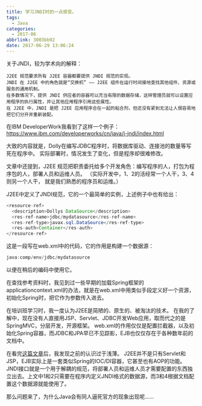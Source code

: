 ```yaml
---
title: 学习JNDI时的一点感受。
tags:
  - Java
categories:
  - 2017-06
abbrlink: 3003bb92
date: 2017-06-29 13:06:24
---
```




关于JNDI，较为学术向的解释：
```
J2EE 规范要求所有 J2EE 容器都要提供 JNDI 规范的实现。
JNDI 在 J2EE 中的角色就是“交换机” —— J2EE 组件在运行时间接地查找其他组件、资源或服务的通用机制。
在多数情况下，提供 JNDI 供应者的容器可以充当有限的数据存储，这样管理员就可以设置应用程序的执行属性，并让其他应用程序引用这些属性。
在 J2EE 中，JNDI 是把 J2EE 应用程序合在一起的粘合剂，但还没有紧到无法让人很容易地把它们分开并重新装配。
```

在IBM DeveloperWork我看到了这样一个例子：
https://www.ibm.com/developerworks/cn/java/j-jndi/index.html

大致的内容就是，Dolly在编写JDBC程序时，将数据库驱动、连接池的数量等写死在程序中。
实际部署时，情况发生了变化，但是程序却很难修改。

文章中还提到，J2EE 规范把职责委托给多个开发角色：编写程序的人，打包为程序包的人，部署人员和运维人员。
（实际开发中，1、2的活经常一个人干，3、4则另一个人干， 就是我们熟悉的程序员和运维。）

J2EE中定义了JNDI规范，它的一个最简单的实例，上述例子中也有给出：

```java
<resource-ref>
  <description>Dollys DataSource</description>
  <res-ref-name>jdbc/mydatasource</res-ref-name>
  <res-ref-type>javax.sql.DataSource</res-ref-type>
  <res-auth>Container</res-auth>
</resource-ref>
```
这是一段写在web.xml中的代码，它的作用是构建一个数据源：
```java
java:comp/env/jdbc/mydatasource
```
以便在稍后的编码中使用它。

在查找参考资料时，我见到过一些早期的加载Spring框架的applicationcontext.xml的办法，就是在web.xml中用类似手段定义好一个资源，初始化Spring时，把它作为参数传入进去。

在培训班学习时，我一度认为J2EE是简陋的、原生的、被淘汰的技术。
在我的了解中，现在没有人直接用JSP、Servlet、JDBC开发Web应用，取而代之的是SpringMVC，分层开发，开源框架。
web.xml的作用仅仅是配置拦截器，以及初始化Spring容器，而JDBC和JPA早已不见踪影，EJB也仅仅存在于各种数年前的文档中。

在看完[这篇文章](https://www.ibm.com/developerworks/cn/java/j-lo-openjpa1/ "这篇文章")后，我发现之前的认识过于浅薄。
J2EE并不是只有Servlet和JSP，EJB实际上是一套类似Spring的IOC/DI容器，它甚至也有AOP的功能。
JNDI接口就是一个用于解耦的规范，将部署人员和运维人员才需要配置的东西独立出去。上文中1和2只需要在程序内定义JNDI格式的数据源，而3和4根据文档配置这个数据源就能使用了。


那么问题来了，为什么Java会有同人逼死官方的现象出现呢……